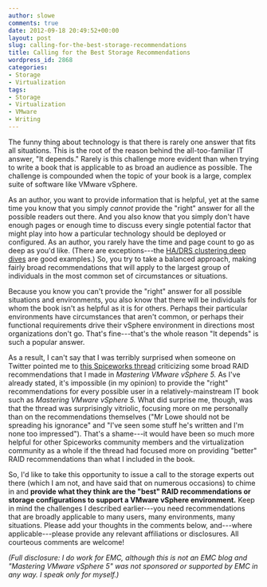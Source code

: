 ```yaml
---
author: slowe
comments: true
date: 2012-09-18 20:49:52+00:00
layout: post
slug: calling-for-the-best-storage-recommendations
title: Calling for the Best Storage Recommendations
wordpress_id: 2868
categories:
- Storage
- Virtualization
tags:
- Storage
- Virtualization
- VMware
- Writing
---
```


The funny thing about technology is that there is rarely one answer that fits all situations. This is the root of the reason behind the all-too-familiar IT answer, "It depends." Rarely is this challenge more evident than when trying to write a book that is applicable to as broad an audience as possible. The challenge is compounded when the topic of your book is a large, complex suite of software like VMware vSphere.

As an author, you want to provide information that is helpful, yet at the same time you know that you simply _cannot_ provide the "right" answer for all the possible readers out there. And you also know that you simply don't have enough pages or enough time to discuss every single potential factor that might play into how a particular technology should be deployed or configured. As an author, you rarely have the time and page count to go as deep as you'd like. (There are exceptions---the [HA/DRS clustering deep dives](http://www.yellow-bricks.com/books/) are good examples.) So, you try to take a balanced approach, making fairly broad recommendations that will apply to the largest group of individuals in the most common set of circumstances or situations.

Because you know you can't provide the "right" answer for all possible situations and environments, you also know that there will be individuals for whom the book isn't as helpful as it is for others. Perhaps their particular environments have circumstances that aren't common, or perhaps their functional requirements drive their vSphere environment in directions most organizations don't go. That's fine---that's the whole reason "It depends" is such a popular answer.

As a result, I can't say that I was terribly surprised when someone on Twitter pointed me to [this Spiceworks thread](http://community.spiceworks.com/topic/259617-obviously-scott-lowe-hasn-t-met-sam) criticizing some broad RAID recommendations that I made in _Mastering VMware vSphere 5._ As I've already stated, it's impossible (in my opinion) to provide the "right" recommendations for every possible user in a relatively-mainstream IT book such as _Mastering VMware vSphere 5._ What did surprise me, though, was that the thread was surprisingly vitriolic, focusing more on me personally than on the recommendations themselves ("Mr Lowe should not be spreading his ignorance" and "I've seen some stuff he's written and I'm none too impressed"). That's a shame---it would have been so much more helpful for other Spiceworks community members and the virtualization community as a whole if the thread had focused more on providing "better" RAID recommendations than what I included in the book.

So, I'd like to take this opportunity to issue a call to the storage experts out there (which I am not, and have said that on numerous occasions) to chime in and **provide what they think are the "best" RAID recommendations or storage configurations to support a VMware vSphere environment.** Keep in mind the challenges I described earlier---you need recommendations that are broadly applicable to many users, many environments, many situations. Please add your thoughts in the comments below, and---where applicable---please provide any relevant affiliations or disclosures. All courteous comments are welcome!

_(Full disclosure: I do work for EMC, although this is not an EMC blog and "Mastering VMware vSphere 5" was not sponsored or supported by EMC in any way. I speak only for myself.)_
